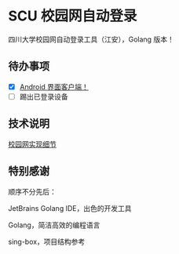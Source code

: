 # SCU 校园网自动登录

四川大学校园网自动登录工具（江安），Golang 版本！

## 待办事项

- [x] [Android 界面客户端！](https://github.com/LFWQSP2641/scunet-auto-login-android)
- [ ] 踢出已登录设备

## 技术说明

[校园网实现细节](https://github.com/LFWQSP2641/scu_net_auto_login#%E6%8A%80%E6%9C%AF%E8%AF%B4%E6%98%8E)

## 特别感谢

顺序不分先后：

JetBrains Golang IDE，出色的开发工具

Golang，简洁高效的编程语言

sing-box，项目结构参考
